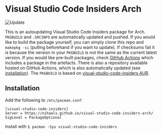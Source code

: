 # Visual Studio Code Insiders Arch
![Update](https://github.com/nihaals/visual-studio-code-insiders-arch/workflows/Update/badge.svg)

This is an autoupdating Visual Studio Code Insiders package for Arch. `PKGBUILD` and `.SRCINFO` are automatically updated and pushed. If you would like to build the package yourself, you can simply clone this repo and `makepkg -si` (pulling beforehand if you want to update). If checksums fail it is because the version in your `PKGBUILD` is not the same as the current latest version. If you would like pre-built packages, check [GitHub Actions](https://github.com/nihaals/visual-studio-code-insiders-arch/actions?query=workflow%3AUpdate) which includes a package in the artefacts. There is also a repository available hosted on GitHub Actions, which is also automatically updated (see [installation](#installation)). The `PKGBUILD` is based on [visual-studio-code-insiders AUR](https://aur.archlinux.org/cgit/aur.git/tree/?h=visual-studio-code-insiders&id=4985e7bb2e200eca56b8e237aae19343a38f2b21).

## Installation

Add the following to `/etc/pacman.conf`:
```
[visual-studio-code-insiders]
Server = https://nihaals.github.io/visual-studio-code-insiders-arch/
SigLevel = PackageOptional
```

Install with `$ pacman -Syu visual-studio-code-insiders`
